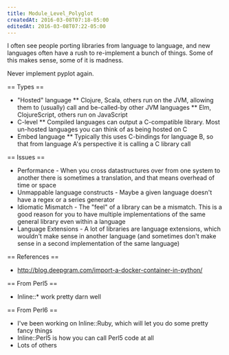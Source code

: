 ```yaml
---
title: Module_Level_Polyglot
createdAt: 2016-03-08T07:18-05:00
editedAt: 2016-03-08T07:22-05:00
---
```


I often see people porting libraries from language to language, and new languages often have a rush to re-implement a bunch of things. Some of this makes sense, some of it is madness.

Never implement pyplot again.

== Types ==
* "Hosted" language
** Clojure, Scala, others run on the JVM, allowing them to (usually) call and be-called-by other JVM languages
** Elm, ClojureScript, others run on JavaScript
* C-level
** Compiled languages can output a C-compatible library. Most un-hosted languages you can think of as being hosted on C
* Embed language
** Typically this uses C-bindings for language B, so that from language A's perspective it is calling a C library call

== Issues ==
* Performance - When you cross datastructures over from one system to another there is sometimes a translation, and that means overhead of time or space
* Unmappable language constructs - Maybe a given language doesn't have a regex or a series generator
* Idiomatic Mismatch - The "feel" of a library can be a mismatch. This is a good reason for you to have multiple implementations of the same general library even within a language
* Language Extensions - A lot of libraries are language extensions, which wouldn't make sense in another language (and sometimes don't make sense in a second implementation of the same language)

== References ==
* http://blog.deepgram.com/import-a-docker-container-in-python/

== From Perl5 ==
* Inline::* work pretty darn well

== From Perl6 ==
* I've been working on Inline::Ruby, which will let you do some pretty fancy things
* Inline::Perl5 is how you can call Perl5 code at all
* Lots of others


